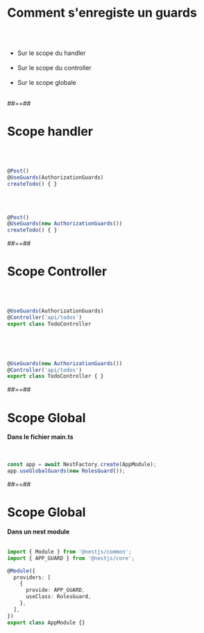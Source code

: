 # Comment s'enregiste un guards
<br><br>

- Sur le scope du handler <br><br>
- Sur le scope du controller <br><br>
- Sur le scope globale <br><br>

##==##

<!-- .slide: class="with-code inconsolata" -->
# Scope handler
<br><br>

```typescript
@Post()
@UseGuards(AuthorizationGuards)
createTodo() { }
```
<!-- .element: class="big-code" -->

<br><br>

```typescript
@Post()
@UseGuards(new AuthorizationGuards())
createTodo() { }
```
<!-- .element: class="big-code" -->

##==##

<!-- .slide: class="with-code inconsolata" -->
# Scope Controller
<br><br>
```typescript
@UseGuards(AuthorizationGuards)
@Controller('api/todos')
export class TodoController
```
<!-- .element: class="big-code" -->

<br><br>

```typescript

@UseGuards(new AuthorizationGuards())
@Controller('api/todos')
export class TodoController { }
```
<!-- .element: class="big-code" -->

##==##

<!-- .slide: class="with-code inconsolata"-->
# Scope Global

**Dans le fichier main.ts** <br><br><br>

```typescript
const app = await NestFactory.create(AppModule);
app.useGlobalGuards(new RolesGuard());
```
<!-- .element: class="big-code" -->

##==##

<!-- .slide: class="with-code inconsolata" -->
# Scope Global

**Dans un nest module** <br><br>

```typescript
import { Module } from '@nestjs/common';
import { APP_GUARD } from '@nestjs/core';

@Module({
  providers: [
    {
      provide: APP_GUARD,
      useClass: RolesGuard,
    },
  ],
})
export class AppModule {}
```
<!-- .element: class="big-code" -->




